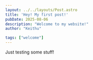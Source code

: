 ```yaml
---
layout: ../../layouts/Post.astro
title: 'Hey! My first post!'
pubDate: 2025-08-06
description: "Welcome to my website!"
author: "Keithu"

tags: ["welcome"]
---
```


Just testing some stuff!
